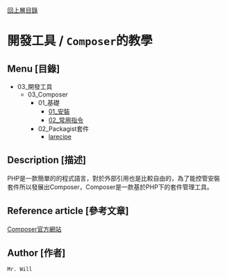 [回上層目錄](../README.md)

# 開發工具 / `Composer`的教學

## **Menu [目錄]**
+ 03_開發工具
    + 03_Composer
        + 01_基礎
            + [01_安裝](01_基礎/01_安裝.md)
            + [02_常用指令](01_基礎/02_常用指令.md)
        + 02_Packagist套件
            + [larecipe](02_Packagist套件/larecipe.md)

## **Description [描述]**
PHP是一款簡單的的程式語言，對於外部引用也是比較自由的，為了能控管安裝套件所以發展出Composer，Composer是一款基於PHP下的套件管理工具。

## **Reference article [參考文章]**
[Composer官方網站](https://getcomposer.org/)

## **Author [作者]**
`Mr. Will`
